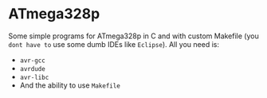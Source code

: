 # ATmega328p
Some simple programs for ATmega328p in C and with custom Makefile (you `dont have to` use some dumb IDEs like `Eclipse`). 
All you need is:
- `avr-gcc`
- `avrdude`
- `avr-libc`
- And the ability to use `Makefile`
